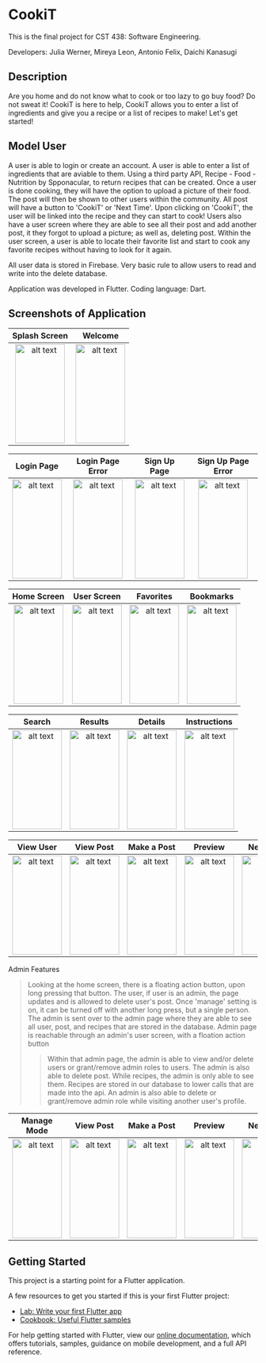 # CookiT

This is the final project for CST 438: Software Engineering.

Developers:
Julia Werner,
Mireya Leon,
Antonio Felix,
Daichi Kanasugi

## Description 

Are you home and do not know what to cook or too lazy to go buy food? Do not sweat it! CookiT is here to help, CookiT allows you to enter a list of ingredients and give you a recipe or a list of recipes to make! Let's get started!

## Model User

A user is able to login or create an account. A user is able to enter a list of ingredients that are aviable to them. Using a third party API, Recipe - Food - Nutrition by Spponacular, to return recipes that can be created. Once a user is done cooking, they will have the option to upload a picture of their food. The post will then be shown to other users within the community. All post will have a button to 'CookiT' or 'Next Time'. Upon clicking on 'CookiT', the user will be linked into the recipe and they can start to cook! Users also have a user screen where they are able to see all their post and add another post, it they forgot to upload a picture; as well as, deleting post. Within the user screen, a user is able to locate their favorite list and start to cook any favorite recipes without having to look for it again.

All user data is stored in Firebase. Very basic rule to allow users to read and write into the delete database.

Application was developed in Flutter. Coding language: Dart.

## Screenshots of Application

Splash Screen              |  Welcome                  
:-------------------------:|:-------------------------:
<img src="https://github.com/antoniofelix118/CookiT/blob/master/Cookit_Screenshots/Screenshot_20191214-124354.jpg" alt="alt text" width="100" height="200">|<img src="https://github.com/antoniofelix118/CookiT/blob/master/Cookit_Screenshots/Screenshot_20191214-124407.jpg" alt="alt text" width="100" height="200">

Login Page                 | Login Page Error          | Sign Up Page              |  Sign Up Page Error
:-------------------------:|:-------------------------:|:-------------------------:|:-------------------------:
<img src="https://github.com/antoniofelix118/CookiT/blob/master/Cookit_Screenshots/Screenshot_20191214-124429.jpg" alt="alt text" width="100" height="200">|<img src="https://github.com/antoniofelix118/CookiT/blob/master/Cookit_Screenshots/Screenshot_20191214-125434.jpg" alt="alt text" width="100" height="200">|<img src="https://github.com/antoniofelix118/CookiT/blob/master/Cookit_Screenshots/Screenshot_20191214-130145.jpg" alt="alt text" width="100" height="200"> | <img src="https://github.com/antoniofelix118/CookiT/blob/master/Cookit_Screenshots/Screenshot_20191214-125440.jpg" alt="alt text" width="100" height="200">

Home Screen                |  User Screen              | Favorites                 |  Bookmarks
:-------------------------:|:-------------------------:|:-------------------------:|:-------------------------:
<img src="https://github.com/antoniofelix118/CookiT/blob/master/Cookit_Screenshots/Screenshot_20191214-124611.jpg" alt="alt text" width="100" height="200">  |  <img src="https://github.com/antoniofelix118/CookiT/blob/master/Cookit_Screenshots/Screenshot_20191214-125628.jpg" alt="alt text" width="100" height="200">|<img src="https://github.com/antoniofelix118/CookiT/blob/master/Cookit_Screenshots/Screenshot_20191214-124657.jpg" alt="alt text" width="100" height="200">|<img src="https://github.com/antoniofelix118/CookiT/blob/master/Cookit_Screenshots/Screenshot_20191214-124705.jpg" alt="alt text" width="100" height="200">

Search                     |  Results                  | Details                   | Instructions 
:-------------------------:|:-------------------------:|:-------------------------:|:-------------------------:
<img src="https://github.com/antoniofelix118/CookiT/blob/master/Cookit_Screenshots/Screenshot_20191214-124713.jpg" alt="alt text" width="100" height="200">  |  <img src="https://github.com/antoniofelix118/CookiT/blob/master/Cookit_Screenshots/Screenshot_20191214-124722.jpg" alt="alt text" width="100" height="200">|<img src="https://github.com/antoniofelix118/CookiT/blob/master/Cookit_Screenshots/Screenshot_20191214-124727.jpg" alt="alt text" width="100" height="200">|<img src="https://github.com/antoniofelix118/CookiT/blob/master/Cookit_Screenshots/Screenshot_20191214-124733.jpg" alt="alt text" width="100" height="200">

View User                  |  View Post                | Make a Post               | Preview                   | New Post
:-------------------------:|:-------------------------:|:-------------------------:|:-------------------------:|:-------------------------:
<img src="https://github.com/antoniofelix118/CookiT/blob/master/Cookit_Screenshots/Screenshot_20191214-125635.jpg" alt="alt text" width="100" height="200">  |  <img src="https://github.com/antoniofelix118/CookiT/blob/master/Cookit_Screenshots/Screenshot_20191214-125641.jpg" alt="alt text" width="100" height="200">|<img src="https://github.com/antoniofelix118/CookiT/blob/master/Cookit_Screenshots/Screenshot_20191214-124805.jpg" alt="alt text" width="100" height="200">|<img src="https://github.com/antoniofelix118/CookiT/blob/master/Cookit_Screenshots/Screenshot_20191214-124836.jpg" alt="alt text" width="100" height="200"> | <img src="https://github.com/antoniofelix118/CookiT/blob/master/Cookit_Screenshots/Screenshot_20191214-124851.jpg" alt="alt text" width="100" height="200">

Admin Features
>Looking at the home screen, there is a floating action button, upon long pressing that button. The user, if user is an admin, the page updates and is allowed to delete user's post. Once 'manage' setting is on, it can be turned off with another long press, but a single person. The admin is sent over to the admin page where they are able to see all user, post, and recipes that are stored in the database. Admin page is reachable through an admin's user screen, with a floation action button
>>Within that admin page, the admin is able to view and/or delete users or grant/remove admin roles to users. The admin is also able to delete post. While recipes, the admin is only able to see them. Recipes are stored in our database to lower calls that are made into the api. An admin is also able to delete or grant/remove admin role while visiting another user's profile.

Manage Mode                 |  View Post                | Make a Post               | Preview                   | New Post
:-------------------------:|:-------------------------:|:-------------------------:|:-------------------------:|:-------------------------:
<img src="https://github.com/antoniofelix118/CookiT/blob/master/Cookit_Screenshots/Screenshot_20191214-134938.jpg" alt="alt text" width="100" height="200">  |  <img src="https://github.com/antoniofelix118/CookiT/blob/master/Cookit_Screenshots/Screenshot_20191214-125641.jpg" alt="alt text" width="100" height="200">|<img src="https://github.com/antoniofelix118/CookiT/blob/master/Cookit_Screenshots/Screenshot_20191214-124805.jpg" alt="alt text" width="100" height="200">|<img src="https://github.com/antoniofelix118/CookiT/blob/master/Cookit_Screenshots/Screenshot_20191214-124836.jpg" alt="alt text" width="100" height="200"> | <img src="https://github.com/antoniofelix118/CookiT/blob/master/Cookit_Screenshots/Screenshot_20191214-124851.jpg" alt="alt text" width="100" height="200">


## Getting Started

This project is a starting point for a Flutter application.

A few resources to get you started if this is your first Flutter project:

- [Lab: Write your first Flutter app](https://flutter.dev/docs/get-started/codelab)
- [Cookbook: Useful Flutter samples](https://flutter.dev/docs/cookbook)

For help getting started with Flutter, view our
[online documentation](https://flutter.dev/docs), which offers tutorials,
samples, guidance on mobile development, and a full API reference.
